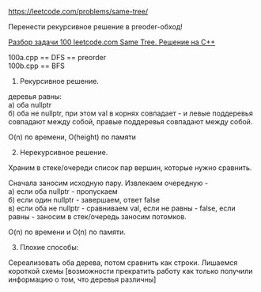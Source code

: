 https://leetcode.com/problems/same-tree/

Перенести рекурсивное решение в preoder-обход!

[Разбор задачи 100 leetcode.com Same Tree. Решение на C++](https://www.youtube.com/watch?v=Od0Oq8hNT3Q)

100a.cpp == DFS == preorder   
100b.cpp == BFS  

1. Рекурсивное решение.

деревья равны:  
а) оба nullptr  
б) оба не nullptr, при этом val в корнях совпадает - и левые поддеревья совпадают между собой, правые поддеревья совпадают между собой.

O(n) по времени, O(height) по памяти

2. Нерекурсивное решение.

Храним в стеке/очереди список пар вершин, которые нужно сравнить.

Сначала заносим исходную пару. Извлекаем очередную -  
а) если оба nullptr - пропускаем  
б) если один nullptr - завершаем, ответ false  
в) если оба не nullptr - сравниваем val, если не равны - false, если равны - заносим в стек/очередь заносим потомков.

O(n) по времени и O(n) по памяти.

3. Плохие способы:

Сереализовать оба дерева, потом сравнить как строки.
Лишаемся короткой схемы [возможности прекратить работу как только получили информацию о том, что деревья различны]
